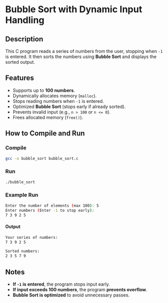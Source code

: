 
# Bubble Sort with Dynamic Input Handling

## Description
This C program reads a series of numbers from the user, stopping when `-1` is entered. It then sorts the numbers using **Bubble Sort** and displays the sorted output.

## Features
- Supports up to **100 numbers**.
- Dynamically allocates memory (`malloc`).
- Stops reading numbers when `-1` is entered.
- Optimized **Bubble Sort** (stops early if already sorted).
- Prevents invalid input (e.g., `n > 100` or `n <= 0`).
- Frees allocated memory (`free()`).

## How to Compile and Run
### **Compile**
```sh
gcc -o bubble_sort bubble_sort.c
```

### **Run**
```sh
./bubble_sort
```

### **Example Run**
```sh
Enter the number of elements (max 100): 5
Enter numbers (Enter -1 to stop early):
7 3 9 2 5
```
#### **Output**
```sh
Your series of numbers:
7 3 9 2 5 

Sorted numbers:
2 3 5 7 9 
```

## Notes
- **If `-1` is entered**, the program stops input early.
- **If input exceeds 100 numbers**, the program **prevents overflow**.
- **Bubble Sort is optimized** to avoid unnecessary passes.
